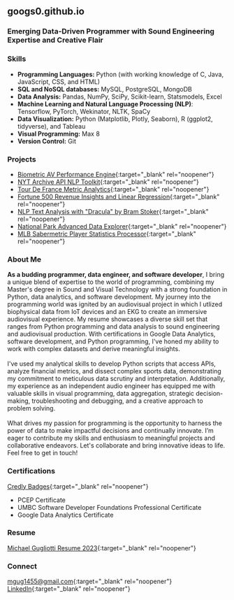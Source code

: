 ## googs0.github.io

### Emerging Data-Driven Programmer with Sound Engineering Expertise and Creative Flair

### Skills
- **Programming Languages:** Python (with working knowledge of C, Java, JavaScript, CSS, and HTML)
- **SQL and NoSQL databases:** MySQL, PostgreSQL, MongoDB
- **Data Analysis:** Pandas, NumPy, SciPy, Scikit-learn, Statsmodels, Excel
- **Machine Learning and Natural Language Processing (NLP)**: Tensorflow, PyTorch, Wekinator, NLTK, SpaCy
- **Data Visualization:** Python (Matplotlib, Plotly, Seaborn), R (ggplot2, tidyverse), and Tableau
- **Visual Programming:** Max 8 
- **Version Control:** Git 

### Projects
- [Biometric AV Performance Engine](https://github.com/googs0/AudiovisualBiophysicalPerformanceEngine){:target="_blank" rel="noopener"}
- [NYT Archive API NLP Toolkit](https://github.com/googs0/NYTarchiveTextExplorerAPI){:target="_blank" rel="noopener"}
- [Tour De France Metric Analytics](https://github.com/googs0/TourDeFranceStagesAnalysis){:target="_blank" rel="noopener"}
- [Fortune 500 Revenue Insights and Linear Regression](https://github.com/googs0/Fortune500LinearExplorer){:target="_blank" rel="noopener"}
- [NLP Text Analysis with "Dracula" by Bram Stoker](https://github.com/googs0/DraculaTextAnalyticsNLP){:target="_blank" rel="noopener"}
- [National Park Advanced Data Explorer](https://github.com/googs0/NationalParkDataSyncTool){:target="_blank" rel="noopener"}
- [MLB Sabermetric Player Statistics Processor](https://github.com/googs0/PlayerDataProcessorMLB.git){:target="_blank" rel="noopener"}

### About Me
**As a budding programmer, data engineer, and software developer**, I bring a unique blend of expertise to the world of programming, combining my Master's degree in Sound and Visual Technology with a strong foundation in Python, data analytics, and software development. My journey into the programming world was ignited by an audiovisual project in which I utlized biophysical data from IoT devices and an EKG to create an immersive audiovisual experience. My resume showcases a diverse skill set that ranges from Python programming and data analysis to sound engineering and audiovisual production. With certifications in Google Data Analytics, software development, and Python programming, I've honed my ability to work with complex datasets and derive meaningful insights.
<br>
<br>
I've used my analytical skills to develop Python scripts that access APIs, analyze financial metrics, and dissect complex sports data, demonstrating my commitment to meticulous data scrutiny and interpretation. Additionally, my experience as an independent audio engineer has equipped me with valuable skills in visual programming, data aggregation, strategic decision-making, troubleshooting and debugging, and a creative approach to problem solving.
<br>
<br>
What drives my passion for programming is the opportunity to harness the power of data to make impactful decisions and continually innovate. I’m eager to contribute my skills and enthusiasm to meaningful projects and collaborative endeavors. Let's collaborate and bring innovative ideas to life. Feel free to get in touch! 

### Certifications 

[Credly Badges](https://www.credly.com/users/michael-gugliotti/badges){:target="_blank" rel="noopener"}

- PCEP Certificate
- UMBC Software Developer Foundations Professional Certificate
- Google Data Analytics Certificate

### Resume
[Michael Gugliotti Resume 2023](/assets/Michael-Gugliotti-Resume-Programming-2023-[Baltimore-Orioles].pdf){:target="_blank" rel="noopener"}

### Connect
[mgug1455@gmail.com](mailto:mgug1455@gmail.com){:target="_blank" rel="noopener"}
  <br>
[LinkedIn](https://www.linkedin.com/in/mgug1455/){:target="_blank" rel="noopener"}
